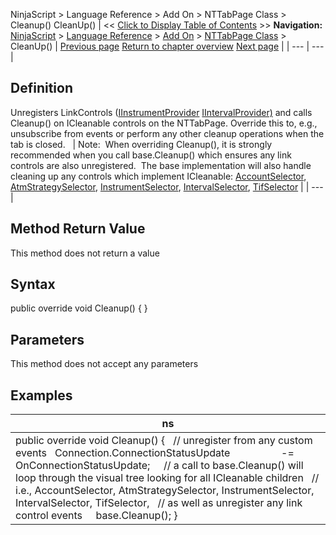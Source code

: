 ﻿
NinjaScript \> Language Reference \> Add On \> NTTabPage Class \> Cleanup()
CleanUp()
| \<\< [Click to Display Table of Contents](nttabpage_cleanup.md) \>\> **Navigation:**     [NinjaScript](ninjascript.md) \> [Language Reference](language_reference_wip.md) \> [Add On](add_on.md) \> [NTTabPage Class](nttabpage_class.md) \> CleanUp() | [Previous page](nttabpage_class.md) [Return to chapter overview](nttabpage_class.md) [Next page](getheaderpart.md) |
| --- | --- |
## Definition
Unregisters LinkControls ([IInstrumentProvider](iintervalprovider_interface.md) [IIntervalProvider)](iintervalprovider_interface.md) and calls Cleanup() on ICleanable controls on the NTTabPage. Override this to, e.g., unsubscribe from events or perform any other cleanup operations when the tab is closed.
 
| Note:  When overriding Cleanup(), it is strongly recommended when you call base.Cleanup() which ensures any link controls are also unregistered.  The base implementation will also handle cleaning up any controls which implement ICleanable: [AccountSelector](accountselector.md), [AtmStrategySelector](atmstrategyselector.md), [InstrumentSelector](instrumentselector.md), [IntervalSelector](intervalselector.md), [TifSelector](tifselector.md) |
| --- |

## Method Return Value
This method does not return a value
 
## Syntax
public override void Cleanup()
{
}
## Parameters
This method does not accept any parameters
 
## Examples
| ns |
| --- |
| public override void Cleanup() {    // unregister from any custom events    Connection.ConnectionStatusUpdate                   \-\= OnConnectionStatusUpdate;        // a call to base.Cleanup() will loop through the visual tree looking for all ICleanable children    // i.e., AccountSelector, AtmStrategySelector, InstrumentSelector, IntervalSelector, TifSelector,    // as well as unregister any link control events      base.Cleanup(); } |
